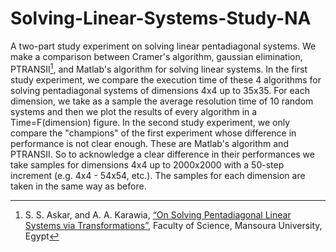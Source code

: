 # Solving-Linear-Systems-Study-NA
A two-part study experiment on solving linear pentadiagonal systems. We make a comparison between Cramer's algorithm, gaussian elimination, PTRANSII[^1], and Matlab's algorithm for solving linear systems. 
In the first study experiment, we compare the execution time of these 4 algorithms for solving pentadiagonal systems of dimensions 4x4 up to 35x35. 
For each dimension, we take as a sample the average resolution time of 10 random systems and then we plot the results of every algorithm in a Time=F(dimension) figure.
In the second study experiment, we only compare the "champions" of the first experiment whose difference in performance is not clear enough. These are Matlab's algorithm and PTRANSII. So to acknowledge a clear difference in their performances we take samples for dimensions 4x4 up to 2000x2000 with a 50-step increment (e.g. 4x4 - 54x54, etc.). The samples for each dimension are taken in the same way as before.


[^1]: S. S. Askar, and A. A. Karawia, [“On Solving Pentadiagonal Linear Systems via Transformations”](https://www.hindawi.com/journals/mpe/2015/232456/), Faculty of Science, Mansoura University, Egypt
